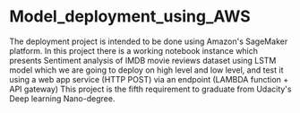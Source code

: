 # Model_deployment_using_AWS
The deployment project is intended to be done using Amazon's SageMaker platform. In this project there is a working notebook instance which presents Sentiment analysis of IMDB movie reviews dataset using LSTM model which we are going to deploy on high level and low level, and test it using a web app service (HTTP POST) via an endpoint (LAMBDA function + API gateway) This project is the fifth requirement to graduate from Udacity's Deep learning Nano-degree.
